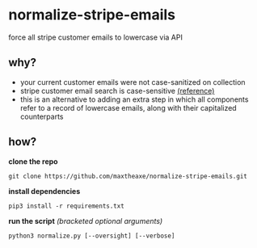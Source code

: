 # normalize-stripe-emails
force all stripe customer emails to lowercase via API

## why?
* your current customer emails were not case-sanitized on collection
* stripe customer email search is case-sensitive [(reference)](https://stackoverflow.com/q/73309133/4513452)
* this is an alternative to adding an extra step in which all components refer to a record of lowercase emails, along with their capitalized counterparts

## how?
**clone the repo**

`git clone https://github.com/maxtheaxe/normalize-stripe-emails.git`

**install dependencies**

`pip3 install -r requirements.txt`

**run the script** *(bracketed optional arguments)*

`python3 normalize.py [--oversight] [--verbose]`